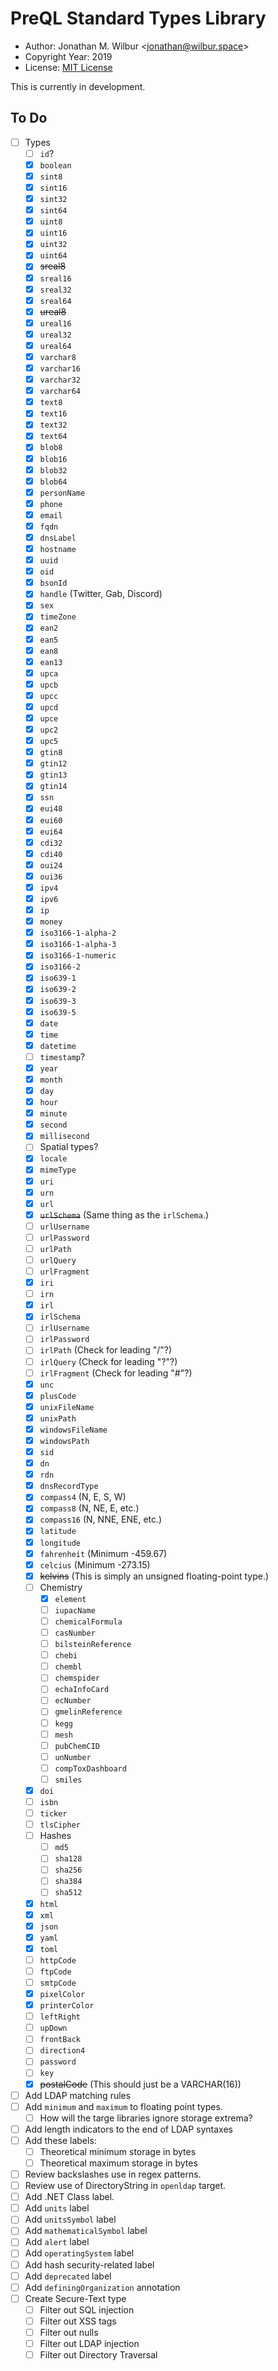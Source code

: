# PreQL Standard Types Library

* Author: Jonathan M. Wilbur <[jonathan@wilbur.space](mailto:jonathan@wilbur.space)>
* Copyright Year: 2019
* License: [MIT License](https://mit-license.org/)

This is currently in development.

## To Do

- [ ] Types
  - [ ] `id`?
  - [x] `boolean`
  - [x] `sint8`
  - [x] `sint16`
  - [x] `sint32`
  - [x] `sint64`
  - [x] `uint8`
  - [x] `uint16`
  - [x] `uint32`
  - [x] `uint64`
  - [x] ~~sreal8~~
  - [x] `sreal16`
  - [x] `sreal32`
  - [x] `sreal64`
  - [x] ~~ureal8~~
  - [x] `ureal16`
  - [x] `ureal32`
  - [x] `ureal64`
  - [x] `varchar8`
  - [x] `varchar16`
  - [x] `varchar32`
  - [x] `varchar64`
  - [x] `text8`
  - [x] `text16`
  - [x] `text32`
  - [x] `text64`
  - [x] `blob8`
  - [x] `blob16`
  - [x] `blob32`
  - [x] `blob64`
  - [x] `personName`
  - [x] `phone`
  - [x] `email`
  - [x] `fqdn`
  - [x] `dnsLabel`
  - [x] `hostname`
  - [x] `uuid`
  - [x] `oid`
  - [x] `bsonId`
  - [x] `handle` (Twitter, Gab, Discord)
  - [x] `sex`
  - [x] `timeZone`
  - [x] `ean2`
  - [x] `ean5`
  - [x] `ean8`
  - [x] `ean13`
  - [x] `upca`
  - [x] `upcb`
  - [x] `upcc`
  - [x] `upcd`
  - [x] `upce`
  - [x] `upc2`
  - [x] `upc5`
  - [x] `gtin8`
  - [x] `gtin12`
  - [x] `gtin13`
  - [x] `gtin14`
  - [x] `ssn`
  - [x] `eui48`
  - [x] `eui60`
  - [x] `eui64`
  - [x] `cdi32`
  - [x] `cdi40`
  - [x] `oui24`
  - [x] `oui36`
  - [x] `ipv4`
  - [x] `ipv6`
  - [x] `ip`
  - [x] `money`
  - [x] `iso3166-1-alpha-2`
  - [x] `iso3166-1-alpha-3`
  - [x] `iso3166-1-numeric`
  - [x] `iso3166-2`
  - [x] `iso639-1`
  - [x] `iso639-2`
  - [x] `iso639-3`
  - [x] `iso639-5`
  - [x] `date`
  - [x] `time`
  - [x] `datetime`
  - [ ] `timestamp`?
  - [x] `year`
  - [x] `month`
  - [x] `day`
  - [x] `hour`
  - [x] `minute`
  - [x] `second`
  - [x] `millisecond`
  - [ ] Spatial types?
  - [x] `locale`
  - [x] `mimeType`
  - [x] `uri`
  - [x] `urn`
  - [x] `url`
  - [x] ~~`urlSchema`~~ (Same thing as the `irlSchema`.)
  - [ ] `urlUsername`
  - [ ] `urlPassword`
  - [ ] `urlPath`
  - [ ] `urlQuery`
  - [ ] `urlFragment`
  - [x] `iri`
  - [ ] `irn`
  - [x] `irl`
  - [x] `irlSchema`
  - [ ] `irlUsername`
  - [ ] `irlPassword`
  - [ ] `irlPath` (Check for leading "/"?)
  - [ ] `irlQuery` (Check for leading "?"?)
  - [ ] `irlFragment` (Check for leading "#"?)
  - [x] `unc`
  - [x] `plusCode`
  - [x] `unixFileName`
  - [x] `unixPath`
  - [x] `windowsFileName`
  - [x] `windowsPath`
  - [x] `sid`
  - [x] `dn`
  - [x] `rdn`
  - [x] `dnsRecordType`
  - [x] `compass4` (N, E, S, W)
  - [x] `compass8` (N, NE, E, etc.)
  - [x] `compass16` (N, NNE, ENE, etc.)
  - [x] `latitude`
  - [x] `longitude`
  - [x] `fahrenheit` (Minimum -459.67)
  - [x] `celcius` (Minimum -273.15)
  - [x] ~~kelvins~~ (This is simply an unsigned floating-point type.)
  - [ ] Chemistry
    - [x] `element`
    - [ ] `iupacName`
    - [ ] `chemicalFormula`
    - [ ] `casNumber`
    - [ ] `bilsteinReference`
    - [ ] `chebi`
    - [ ] `chembl`
    - [ ] `chemspider`
    - [ ] `echaInfoCard`
    - [ ] `ecNumber`
    - [ ] `gmelinReference`
    - [ ] `kegg`
    - [ ] `mesh`
    - [ ] `pubChemCID`
    - [ ] `unNumber`
    - [ ] `compToxDashboard`
    - [ ] `smiles`
  - [x] `doi`
  - [ ] `isbn`
  - [ ] `ticker`
  - [ ] `tlsCipher`
  - [ ] Hashes
    - [ ] `md5`
    - [ ] `sha128`
    - [ ] `sha256`
    - [ ] `sha384`
    - [ ] `sha512`
  - [x] `html`
  - [x] `xml`
  - [x] `json`
  - [x] `yaml`
  - [x] `toml`
  - [ ] `httpCode`
  - [ ] `ftpCode`
  - [ ] `smtpCode`
  - [x] `pixelColor`
  - [x] `printerColor`
  - [ ] `leftRight`
  - [ ] `upDown`
  - [ ] `frontBack`
  - [ ] `direction4`
  - [ ] `password`
  - [ ] `key`
  - [x] ~~postalCode~~ (This should just be a VARCHAR(16))
- [ ] Add LDAP matching rules
- [ ] Add `minimum` and `maximum` to floating point types.
  - [ ] How will the targe libraries ignore storage extrema?
- [ ] Add length indicators to the end of LDAP syntaxes
- [ ] Add these labels:
  - [ ] Theoretical minimum storage in bytes
  - [ ] Theoretical maximum storage in bytes
- [ ] Review backslashes use in regex patterns.
- [ ] Review use of DirectoryString in `openldap` target.
- [ ] Add .NET Class label.
- [ ] Add `units` label
- [ ] Add `unitsSymbol` label
- [ ] Add `mathematicalSymbol` label
- [ ] Add `alert` label
- [ ] Add `operatingSystem` label
- [ ] Add hash security-related label
- [ ] Add `deprecated` label
- [ ] Add `definingOrganization` annotation
- [ ] Create Secure-Text type
  - [ ] Filter out SQL injection
  - [ ] Filter out XSS tags
  - [ ] Filter out nulls
  - [ ] Filter out LDAP injection
  - [ ] Filter out Directory Traversal